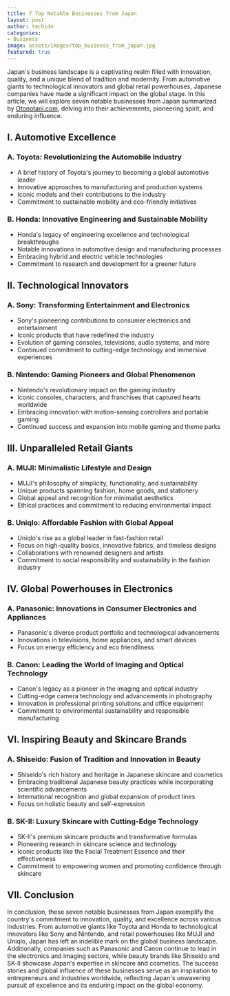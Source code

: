```yaml
---
title: 7 Top Notable Businesses from Japan
layout: post
author: techidn
categories: 
- Business
image: assets/images/top_business_from_japan.jpg
featured: true
---
```


Japan's business landscape is a captivating realm filled with innovation, quality, and a unique blend of tradition and modernity. From automotive giants to technological innovators and global retail powerhouses, Japanese companies have made a significant impact on the global stage. In this article, we will explore seven notable businesses from Japan summarized by [Otonotani.com](https://www.otonotani.com), delving into their achievements, pioneering spirit, and enduring influence.

## I. Automotive Excellence

### A. Toyota: Revolutionizing the Automobile Industry

- A brief history of Toyota's journey to becoming a global automotive leader
- Innovative approaches to manufacturing and production systems
- Iconic models and their contributions to the industry
- Commitment to sustainable mobility and eco-friendly initiatives

### B. Honda: Innovative Engineering and Sustainable Mobility

- Honda's legacy of engineering excellence and technological breakthroughs
- Notable innovations in automotive design and manufacturing processes
- Embracing hybrid and electric vehicle technologies
- Commitment to research and development for a greener future

## II. Technological Innovators

### A. Sony: Transforming Entertainment and Electronics

- Sony's pioneering contributions to consumer electronics and entertainment
- Iconic products that have redefined the industry
- Evolution of gaming consoles, televisions, audio systems, and more
- Continued commitment to cutting-edge technology and immersive experiences

### B. Nintendo: Gaming Pioneers and Global Phenomenon

- Nintendo's revolutionary impact on the gaming industry
- Iconic consoles, characters, and franchises that captured hearts worldwide
- Embracing innovation with motion-sensing controllers and portable gaming
- Continued success and expansion into mobile gaming and theme parks

## III. Unparalleled Retail Giants

### A. MUJI: Minimalistic Lifestyle and Design

- MUJI's philosophy of simplicity, functionality, and sustainability
- Unique products spanning fashion, home goods, and stationery
- Global appeal and recognition for minimalist aesthetics
- Ethical practices and commitment to reducing environmental impact

### B. Uniqlo: Affordable Fashion with Global Appeal

- Uniqlo's rise as a global leader in fast-fashion retail
- Focus on high-quality basics, innovative fabrics, and timeless designs
- Collaborations with renowned designers and artists
- Commitment to social responsibility and sustainability in the fashion industry

## IV. Global Powerhouses in Electronics

### A. Panasonic: Innovations in Consumer Electronics and Appliances

- Panasonic's diverse product portfolio and technological advancements
- Innovations in televisions, home appliances, and smart devices
- Focus on energy efficiency and eco friendliness

### B. Canon: Leading the World of Imaging and Optical Technology

- Canon's legacy as a pioneer in the imaging and optical industry
- Cutting-edge camera technology and advancements in photography
- Innovation in professional printing solutions and office equipment
- Commitment to environmental sustainability and responsible manufacturing

## VI. Inspiring Beauty and Skincare Brands

### A. Shiseido: Fusion of Tradition and Innovation in Beauty

- Shiseido's rich history and heritage in Japanese skincare and cosmetics
- Embracing traditional Japanese beauty practices while incorporating scientific advancements
- International recognition and global expansion of product lines
- Focus on holistic beauty and self-expression

### B. SK-II: Luxury Skincare with Cutting-Edge Technology

- SK-II's premium skincare products and transformative formulas
- Pioneering research in skincare science and technology
- Iconic products like the Facial Treatment Essence and their effectiveness
- Commitment to empowering women and promoting confidence through skincare

## VII. Conclusion

In conclusion, these seven notable businesses from Japan exemplify the country's commitment to innovation, quality, and excellence across various industries. From automotive giants like Toyota and Honda to technological innovators like Sony and Nintendo, and retail powerhouses like MUJI and Uniqlo, Japan has left an indelible mark on the global business landscape. Additionally, companies such as Panasonic and Canon continue to lead in the electronics and imaging sectors, while beauty brands like Shiseido and SK-II showcase Japan's expertise in skincare and cosmetics. The success stories and global influence of these businesses serve as an inspiration to entrepreneurs and industries worldwide, reflecting Japan's unwavering pursuit of excellence and its enduring impact on the global economy.
